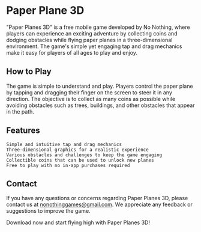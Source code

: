 # Paper Plane 3D

"Paper Planes 3D" is a free mobile game developed by No Nothing, where players can experience an exciting adventure by collecting coins and dodging obstacles while flying paper planes in a three-dimensional environment. The game's simple yet engaging tap and drag mechanics make it easy for players of all ages to play and enjoy.
## How to Play

The game is simple to understand and play. Players control the paper plane by tapping and dragging their finger on the screen to steer it in any direction. The objective is to collect as many coins as possible while avoiding obstacles such as trees, buildings, and other obstacles that appear in the path.
## Features

    Simple and intuitive tap and drag mechanics
    Three-dimensional graphics for a realistic experience
    Various obstacles and challenges to keep the game engaging
    Collectible coins that can be used to unlock new planes
    Free to play with no in-app purchases required

## Contact

If you have any questions or concerns regarding Paper Planes 3D, please contact us at nonothinggames@gmail.com. We appreciate any feedback or suggestions to improve the game.

Download now and start flying high with Paper Planes 3D!
